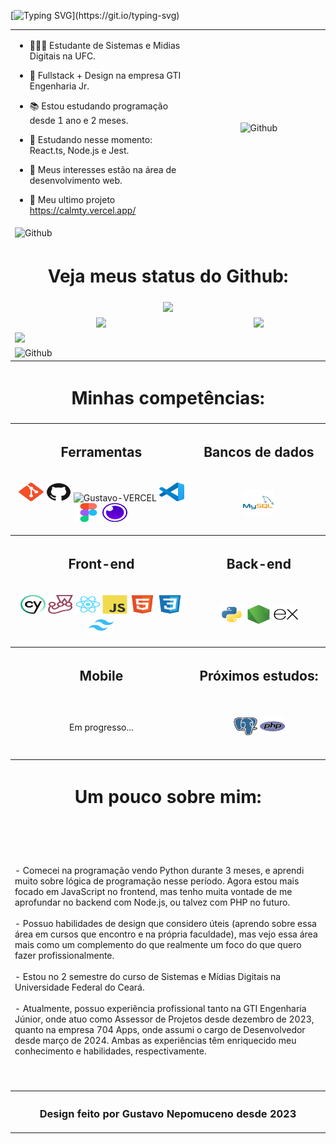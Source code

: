 [![Typing SVG](https://readme-typing-svg.herokuapp.com/?color=00AEFF&size=52&center=true&vCenter=true&height=100&width=1000&lines=OLÁ!👋;Me+chamo+Gustavo;Tenho+18+anos+de+idade;)](https://git.io/typing-svg)

<table>
  <tr>
    <td> 

-  👨🏽‍💻 Estudante de Sistemas e Midias Digitais na UFC.
-  💼 Fullstack + Design na empresa GTI Engenharia Jr.
-  📚 Estou estudando programação desde 1 ano e 2 meses.
-  📖 Estudando nesse momento: React.ts, Node.js e Jest.
-  🤔 Meus interesses estão na área de desenvolvimento web.
-  🔎 Meu ultimo projeto https://calmty.vercel.app/

 
    </td>
    <td align="center">
      <img width="200%" alt="Github" src="https://camo.githubusercontent.com/bb27b9c1df90df738e91a54665d3adb08f60583fad2f266ffbde14508e6dc918/68747470733a2f2f692e70696e696d672e636f6d2f6f726967696e616c732f65342f32362f37302f65343236373032656466383734623138316163656431653266613563366364652e676966" />
    </td>
  </tr>
  
  <tr>
    <td colspan='2'>
      <img width="100%" alt="Github" src="https://media.licdn.com/dms/image/D4D16AQHK7Z9hLpN0bg/profile-displaybackgroundimage-shrink_350_1400/0/1693428752129?e=1712793600&v=beta&t=crEaf8SQp-cFmcVFEA_gS2l79SGusVyvQ29F1_5fShk" />
    </td>
  </tr>
  <tr></tr>
  
  <tr align='center'>
    <td colspan='2'><h1>Veja meus status do Github:</h1></td>
  </tr>
  
  <tr>
    
  </tr>

  <!-- Este Read-me foi criado a partir do zero por Gustavo Nepomuceno em setembro de 2023 e tem sido uma fonte constante de orgulho e progresso desde então. Ao longo do tempo, tenho dedicado esforços para aperfeiçoá-lo, salvando cada alteração em commits passados, refletindo meu crescimento e evolução como desenvolvedor. Cada commit representa o esforço que foi feito. Caso alguém se interesse na utilização do mesmo, não haverá problemas, mas espero que em sua consciência e caráter não se copie e cole sem dar os devidos créditos. Não queria escrever isso, mas achei necessário, pois vi certo usuário copiando e colando sem dar os devidos créditos. -->
  
  <tr>
    
  </tr>
  
  <tr align='center'>
    <td colspan='2'>
       <img width="35%" src="https://github-readme-stats.vercel.app/api/top-langs/?username=Gustavonn07&layout=compact&hide_border=true&langs_count=7&theme=algolia"/>
    </td>
<!--      <td>
    <img width="90%" src="https://profile-counter.glitch.me/Gustavonn07/count.svg">
    </td> -->
  </tr>
  
  <tr></tr>
  
  <tr align='center'>
    <td>
      <img height="100%" src="https://github-readme-stats-sigma-five.vercel.app/api?username=Gustavonn07&show_icons=true&include_all_commits=true&count_private=true&hide_border=true&theme=algolia" />
    </td>
    <td>
      <img height="100%" src="https://github-readme-streak-stats.herokuapp.com?user=Gustavonn07&theme=algolia&hide_border=true" />
    </td>
  </tr>
  
  <tr></tr>
  
  <tr>
    <td colspan='2'>
      <img src="https://github-readme-activity-graph.vercel.app/graph?username=Gustavonn07&theme=react-dark&hide_border=true" />
    </td>
  </tr>

  
  <tr>
    <td colspan='2'><img width="100%" alt="Github" src="https://user-images.githubusercontent.com/74038190/213910845-af37a709-8995-40d6-be59-724526e3c3d7.gif" />
  </tr>


  <tr>
    <th colspan='2'>
      <h1>Minhas competências:</h1>
    </th>
  </tr>

  <!-- Este Read-me foi criado a partir do zero por Gustavo Nepomuceno em setembro de 2023 e tem sido uma fonte constante de orgulho e progresso desde então. Ao longo do tempo, tenho dedicado esforços para aperfeiçoá-lo, salvando cada alteração em commits passados, refletindo meu crescimento e evolução como desenvolvedor. Cada commit representa o esforço que foi feito. Caso alguém se interesse na utilização do mesmo, não haverá problemas, mas espero que em sua consciência e caráter não se copie e cole sem dar os devidos créditos. Não queria escrever isso, mas achei necessário, pois vi certo usuário copiando e colando sem dar os devidos créditos. -->
  
  <tr align='center'>
    <th>
      <h2>Ferramentas</h2>
    </th>
    <th>
      <h2>Bancos de dados</h2>
    </th>
  </tr>
  
  <tr align='center' height='100px'>
    <td>
      <img alt="Gustavo-GIT" height="30" width="40" src="https://raw.githubusercontent.com/devicons/devicon/master/icons/git/git-original.svg">
      <img alt="Gustavo-GITHUB" height="30" width="40" src="https://raw.githubusercontent.com/devicons/devicon/master/icons/github/github-original.svg">
      <img alt="Gustavo-VERCEL" height="30" width="30" src="https://flow-public.nimbuspop.com/flow-apps/vercel.png">
<!--       <img alt="Gustavo-WINDOWS" height="30" width="40" src="https://raw.githubusercontent.com/devicons/devicon/master/icons/windows8/windows8-original.svg"> -->
<!--       <img alt="Gustavo-PYCHARM" height="30" width="40" src="https://raw.githubusercontent.com/devicons/devicon/master/icons/pycharm/pycharm-plain.svg"> -->
      <img alt="Gustavo-VSCODE" height="30" width="40" src="https://raw.githubusercontent.com/devicons/devicon/master/icons/vscode/vscode-original.svg">
<!--       <img alt="Gustavo-PROCESSING" height="30" width="40" src="https://raw.githubusercontent.com/devicons/devicon/master/icons/processing/processing-original.svg"> -->
<!--       <img alt="Gustavo-NPM" height="30" width="40" src="https://raw.githubusercontent.com/devicons/devicon/master/icons/npm/npm-original-wordmark.svg"> -->
<!--       <img alt="Gustavo-PHOTOPEA" height="30" width="30" src="https://i.pinimg.com/originals/d5/77/24/d57724c24f2133b292e992aa17c38e56.png"> -->
      <img alt="Gustavo-FIGMA" height="30" width="40" src="https://raw.githubusercontent.com/devicons/devicon/master/icons/figma/figma-original.svg">
      <img alt="Gustavo-INSOMNIA" height="30" width="40" src="https://raw.githubusercontent.com/devicons/devicon/master/icons/insomnia/insomnia-original.svg">
<!--       <img alt="Gustavo-DBEAVER" height="30" width="40" src="https://raw.githubusercontent.com/devicons/devicon/master/icons/dbeaver/dbeaver-original.svg"> -->
    </td>
    <td>
<!--       <img alt="Gustavo-MONGODB" height="30" width="40" src="https://raw.githubusercontent.com/devicons/devicon/master/icons/mongodb/mongodb-original.svg"> -->
      <img alt="Gustavo-MYSQL" height="40" width="50" src="https://raw.githubusercontent.com/devicons/devicon/master/icons/mysql/mysql-original-wordmark.svg">   
    </td>
  </tr>
  
  <tr align='center'>
    <th>
      <h2>Front-end</h2>
    </th>
    <th>
      <h2>Back-end</h2>
    </th>
  </tr>
  
  <tr align='center' height='100px'>
    <td width='600px'>
      <img alt="Gustavo-CYPRESS" height="30" width="40" src="https://raw.githubusercontent.com/devicons/devicon/master/icons/cypressio/cypressio-original.svg">
      <img alt="Gustavo-JEST" height="30" width="40" src="https://raw.githubusercontent.com/devicons/devicon/master/icons/jest/jest-plain.svg">
<!--       <img alt="Gustavo-BABEL" height="30" width="40" src="https://raw.githubusercontent.com/devicons/devicon/master/icons/babel/babel-original.svg">
      <img alt="Gustavo-WEBPACK" height="30" width="40" src="https://raw.githubusercontent.com/devicons/devicon/master/icons/webpack/webpack-original.svg"> -->
<!--       <img alt="Gustavo-NEXTJS" height="30" width="40" src="https://raw.githubusercontent.com/devicons/devicon/master/icons/nextjs/nextjs-original.svg"> -->
      <img alt="Gustavo-REACTJS" height="30" width="40" src="https://raw.githubusercontent.com/devicons/devicon/master/icons/react/react-original.svg">
<!--       <img alt="Gustavo-TYPESCRIPT" height="30" width="40" src="https://raw.githubusercontent.com/devicons/devicon/master/icons/typescript/typescript-original.svg"> -->
      <img alt="Gustavo-JS" height="30" width="40" src="https://raw.githubusercontent.com/devicons/devicon/master/icons/javascript/javascript-original.svg">
      <img alt="Gustavo-HTML" height="30" width="40" src="https://raw.githubusercontent.com/devicons/devicon/master/icons/html5/html5-original.svg">
      <img alt="Gustavo-CSS" height="30" width="40" src="https://raw.githubusercontent.com/devicons/devicon/master/icons/css3/css3-original.svg">
<!--       <img alt="Gustavo-SASS" height="30" width="40" src="https://raw.githubusercontent.com/devicons/devicon/master/icons/sass/sass-original.svg"> -->
<!--       <img alt="Gustavo-BOOTSTRAP" height="30" width="40" src="https://raw.githubusercontent.com/devicons/devicon/master/icons/bootstrap/bootstrap-plain.svg"> -->
      <img alt="Gustavo-TAILWIND" height="30" width="40" src="https://raw.githubusercontent.com/devicons/devicon/master/icons/tailwindcss/tailwindcss-original.svg">
    </td>
    <td width='600px'>
      <img alt="Gustavo-PYTHON" height="30" width="40" src="https://raw.githubusercontent.com/devicons/devicon/master/icons/python/python-original.svg">
      <img alt="Gustavo-NODEJS" height="30" width="40" src="https://raw.githubusercontent.com/devicons/devicon/master/icons/nodejs/nodejs-original.svg">
      <img alt="Gustavo-EXPRESS" height="30" width="40" src="https://raw.githubusercontent.com/devicons/devicon/master/icons/express/express-original.svg">
    </td>
  </tr>

  <!-- Este Read-me foi criado a partir do zero por Gustavo Nepomuceno em setembro de 2023 e tem sido uma fonte constante de orgulho e progresso desde então. Ao longo do tempo, tenho dedicado esforços para aperfeiçoá-lo, salvando cada alteração em commits passados, refletindo meu crescimento e evolução como desenvolvedor. Cada commit representa o esforço que foi feito. Caso alguém se interesse na utilização do mesmo, não haverá problemas, mas espero que em sua consciência e caráter não se copie e cole sem dar os devidos créditos. Não queria escrever isso, mas achei necessário, pois vi certo usuário copiando e colando sem dar os devidos créditos. -->
  
  <tr align='center'>
    <th>
      <h2>Mobile</h2>
    </th>
    <th colspan='2'>
      <h2>Próximos estudos:</h2>
    </th> 
  </tr>
  
  <tr align='center' height='100px'>
    <td>
      Em progresso...
    </td>
    <td>
      <img alt="Gustavo-POSTGRESQL" height="30" width="40" src="https://raw.githubusercontent.com/devicons/devicon/master/icons/postgresql/postgresql-original.svg">
      <img alt="Gustavo-PHP" height="30" width="40" src="https://raw.githubusercontent.com/devicons/devicon/master/icons/php/php-original.svg">
<!--       <img alt="Gustavo-RUBY" height="30" width="40" src="https://raw.githubusercontent.com/devicons/devicon/master/icons/ruby/ruby-original.svg"> -->
    </td>
  </tr>
  <tr>
    <th colspan='2'>
      <h1>Um pouco sobre mim:</h1>
    </th> 
  </tr>
  
  <!-- Este Read-me foi criado a partir do zero por Gustavo Nepomuceno em setembro de 2023 e tem sido uma fonte constante de orgulho e progresso desde então. Ao longo do tempo, tenho dedicado esforços para aperfeiçoá-lo, salvando cada alteração em commits passados, refletindo meu crescimento e evolução como desenvolvedor. Cada commit representa o esforço que foi feito. Caso alguém se interesse na utilização do mesmo, não haverá problemas, mas espero que em sua consciência e caráter não se copie e cole sem dar os devidos créditos. Não queria escrever isso, mas achei necessário, pois vi certo usuário copiando e colando sem dar os devidos créditos. -->
  
  <tr>
    <td colspan='2'> 
      <br />
      <br />
      <br />
      <br />
        - Comecei na programação vendo Python durante 3 meses, e aprendi muito sobre lógica de programação nesse período. Agora estou mais focado em JavaScript no frontend, mas tenho muita vontade de me aprofundar no backend com Node.js, ou talvez com PHP no futuro.
      <br />
      <br />
      - Possuo habilidades de design que considero úteis (aprendo sobre essa área em cursos que encontro e na própria faculdade), mas vejo essa área mais como um complemento do que realmente um foco do que quero fazer profissionalmente.
      <br />
      <br />
      - Estou no 2 semestre do curso de Sistemas e Mídias Digitais na Universidade Federal do Ceará.
      <br />
      <br />
      - Atualmente, possuo experiência profissional tanto na GTI Engenharia Júnior, onde atuo como Assessor de Projetos desde dezembro de 2023, quanto na empresa 704 Apps, onde assumi o cargo de Desenvolvedor desde março de 2024. Ambas as experiências têm enriquecido meu conhecimento e habilidades, respectivamente.
      <br />
      <br />
      <br />
      <br />
    </td>
  </tr>

  <tr>
    <th colspan="2"><h3>Design feito por Gustavo Nepomuceno desde 2023</h3></th>
  </tr>
</table>

